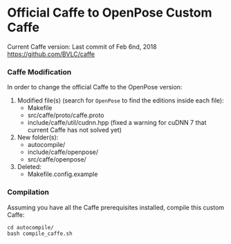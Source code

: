 # Official Caffe to OpenPose Custom Caffe

Current Caffe version: Last commit of Feb 6nd, 2018
https://github.com/BVLC/caffe



### Caffe Modification
In order to change the official Caffe to the OpenPose version:

1. Modified file(s) (search for `OpenPose` to find the editions inside each file):
    - Makefile
    - src/caffe/proto/caffe.proto
    - include/caffe/util/cudnn.hpp (fixed a warning for cuDNN 7 that current Caffe has not solved yet)
2. New folder(s):
    - autocompile/
    - include/caffe/openpose/
    - src/caffe/openpose/
3. Deleted:
	- Makefile.config.example



### Compilation
Assuming you have all the Caffe prerequisites installed, compile this custom Caffe:

```
cd autocompile/
bash compile_caffe.sh
```
